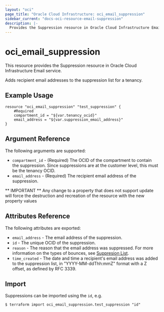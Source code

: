 ```yaml
---
layout: "oci"
page_title: "Oracle Cloud Infrastructure: oci_email_suppression"
sidebar_current: "docs-oci-resource-email-suppression"
description: |-
  Provides the Suppression resource in Oracle Cloud Infrastructure Email service
---
```


# oci_email_suppression
This resource provides the Suppression resource in Oracle Cloud Infrastructure Email service.

Adds recipient email addresses to the suppression list for a tenancy.


## Example Usage

```hcl
resource "oci_email_suppression" "test_suppression" {
	#Required
	compartment_id = "${var.tenancy_ocid}"
	email_address = "${var.suppression_email_address}"
}
```

## Argument Reference

The following arguments are supported:

* `compartment_id` - (Required) The OCID of the compartment to contain the suppression. Since suppressions are at the customer level, this must be the tenancy OCID. 
* `email_address` - (Required) The recipient email address of the suppression.


** IMPORTANT **
Any change to a property that does not support update will force the destruction and recreation of the resource with the new property values

## Attributes Reference

The following attributes are exported:

* `email_address` - The email address of the suppression.
* `id` - The unique OCID of the suppression.
* `reason` - The reason that the email address was suppressed. For more information on the types of bounces, see [Suppresion List](https://docs.cloud.oracle.com/iaas/Content/Email/Concepts/emaildeliveryoverview.htm#suppressionlist).
* `time_created` - The date and time a recipient's email address was added to the suppression list, in "YYYY-MM-ddThh:mmZ" format with a Z offset, as defined by RFC 3339. 

## Import

Suppressions can be imported using the `id`, e.g.

```
$ terraform import oci_email_suppression.test_suppression "id"
```

